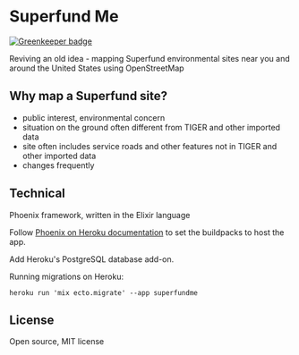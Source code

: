 # Superfund Me

[![Greenkeeper badge](https://badges.greenkeeper.io/Georeactor/superfund-me.svg)](https://greenkeeper.io/)

Reviving an old idea - mapping Superfund environmental sites near you and around the United States
using OpenStreetMap

## Why map a Superfund site?

* public interest, environmental concern
* situation on the ground often different from TIGER and other imported data
* site often includes service roads and other features not in TIGER and other imported data
* changes frequently

## Technical

Phoenix framework, written in the Elixir language

Follow <a href="http://www.phoenixframework.org/docs/heroku">Phoenix on Heroku documentation</a>
to set the buildpacks to host the app.

Add Heroku's PostgreSQL database add-on.

Running migrations on Heroku:

```heroku run 'mix ecto.migrate' --app superfundme```

## License

Open source, MIT license
